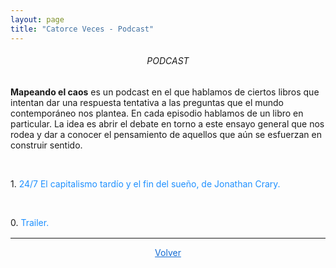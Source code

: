 ```yaml
---
layout: page
title: "Catorce Veces - Podcast"
---
```


<h6><center> PODCAST </center></h6>

**Mapeando el caos** es un podcast en el que hablamos de ciertos libros que intentan dar una respuesta tentativa a las preguntas que el mundo contemporáneo nos plantea. En cada episodio hablamos de un libro en particular. La idea es abrir el debate en torno a este ensayo general que nos rodea y dar a conocer el pensamiento de aquellos que aún se esfuerzan en construir sentido.

<br>

<p>1. <a style='color: #1E90FF; text-decoration:none;' href="https://open.spotify.com/episode/4ohhQLArDfAQSp7ajs8VP1?si=0c50312b198540ec">24/7 El capitalismo tardío y el fin del sueño, de Jonathan Crary.</a></p><br>
<p>0. <a style='color: #1E90FF; text-decoration:none;' href="https://open.spotify.com/episode/6q87S5Lij27JtwhIbt6sns?si=ee2960e9bc2f4ef6">Trailer.</a></p>

<hr style='margin-top:1rem'>

<p><center><a style='color: #126AD2; text-decoration:underline;' href="/">Volver</a></center></p>
